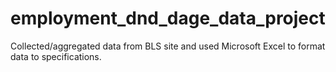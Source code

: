 # employment_dnd_dage_data_project
Collected/aggregated data from BLS site and used Microsoft Excel to format data to specifications.
